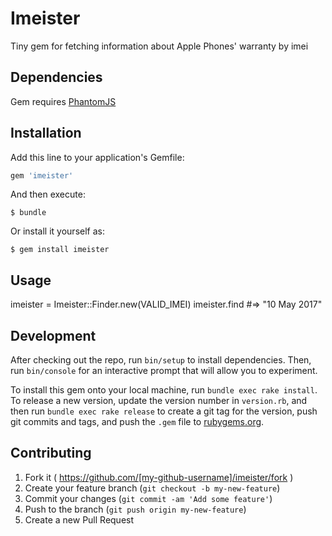 # Imeister

Tiny gem for fetching information about Apple Phones' warranty by imei

## Dependencies

Gem requires [PhantomJS](http://phantomjs.org/)

## Installation

Add this line to your application's Gemfile:

```ruby
gem 'imeister'
```

And then execute:

    $ bundle

Or install it yourself as:

    $ gem install imeister

## Usage

imeister = Imeister::Finder.new(VALID_IMEI)
imeister.find #=> "10 May 2017"

## Development

After checking out the repo, run `bin/setup` to install dependencies. Then, run `bin/console` for an interactive prompt that will allow you to experiment.

To install this gem onto your local machine, run `bundle exec rake install`. To release a new version, update the version number in `version.rb`, and then run `bundle exec rake release` to create a git tag for the version, push git commits and tags, and push the `.gem` file to [rubygems.org](https://rubygems.org).

## Contributing

1. Fork it ( https://github.com/[my-github-username]/imeister/fork )
2. Create your feature branch (`git checkout -b my-new-feature`)
3. Commit your changes (`git commit -am 'Add some feature'`)
4. Push to the branch (`git push origin my-new-feature`)
5. Create a new Pull Request
